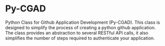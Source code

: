 # Py-CGAD

Python Class for Github Application Development (Py-CGAD). This class is 
designed to simplify the process of creating a python github application. The
class provides an abstraction to several RESTful API calls, it also simplifies
the number of steps required to authenticate your application.



